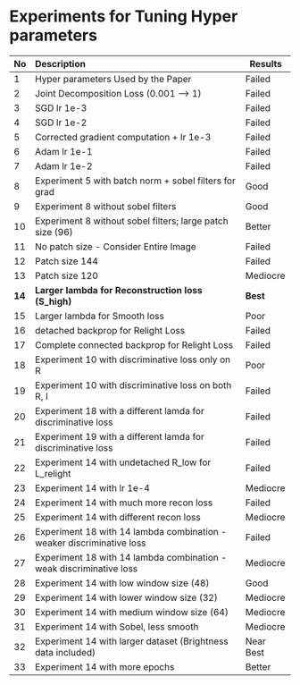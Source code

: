 # Experiments for Tuning Hyper parameters

| No     | Description                                                  | Results   |
| ------ | :----------------------------------------------------------- | --------- |
| 1      | Hyper parameters Used by the Paper                           | Failed    |
| 2      | Joint Decomposition Loss (0.001 --> 1)                       | Failed    |
| 3      | SGD lr 1e-3                                                  | Failed    |
| 4      | SGD lr 1e-2                                                  | Failed    |
| 5      | Corrected gradient computation + lr 1e-3                     | Failed    |
| 6      | Adam lr 1e-1                                                 | Failed    |
| 7      | Adam lr 1e-2                                                 | Failed    |
| 8      | Experiment 5 with batch norm + sobel filters for grad        | Good      |
| 9      | Experiment 8 without sobel filters                           | Good      |
| 10     | Experiment 8 without sobel filters; large patch size (96)    | Better    |
| 11     | No patch size - Consider Entire Image                        | Failed    |
| 12     | Patch size 144                                               | Failed    |
| 13     | Patch size 120                                               | Mediocre  |
| **14** | **Larger lambda for Reconstruction loss (S_high)**           | **Best**  |
| 15     | Larger lambda for Smooth loss                                | Poor      |
| 16     | detached backprop for Relight Loss                           | Failed    |
| 17     | Complete connected backprop for Relight Loss                 | Failed    |
| 18     | Experiment 10 with discriminative loss only on R             | Poor      |
| 19     | Experiment 10 with discriminative loss on both R, I          | Failed    |
| 20     | Experiment 18 with a different lamda for discriminative loss | Failed    |
| 21     | Experiment 19 with a different lamda for discriminative loss | Failed    |
| 22     | Experiment 14 with undetached R_low for L_relight            | Failed    |
| 23     | Experiment 14 with lr 1e-4                                   | Mediocre  |
| 24     | Experiment 14 with much more recon loss                      | Failed    |
| 25     | Experiment 14 with different recon loss                      | Mediocre  |
| 26     | Experiment 18 with 14 lambda combination - weaker discriminative loss | Failed    |
| 27     | Experiment 18 with 14 lambda combination - weak discriminative loss | Mediocre  |
| 28     | Experiment 14 with low window size (48)                      | Good      |
| 29     | Experiment 14 with lower window size (32)                    | Mediocre  |
| 30     | Experiment 14 with medium window size (64)                   | Mediocre  |
| 31     | Experiment 14 with Sobel, less smooth                        | Mediocre  |
| 32     | Experiment 14 with larger dataset (Brightness data included) | Near Best |
| 33     | Experiment 14 with more epochs                               | Better    |


